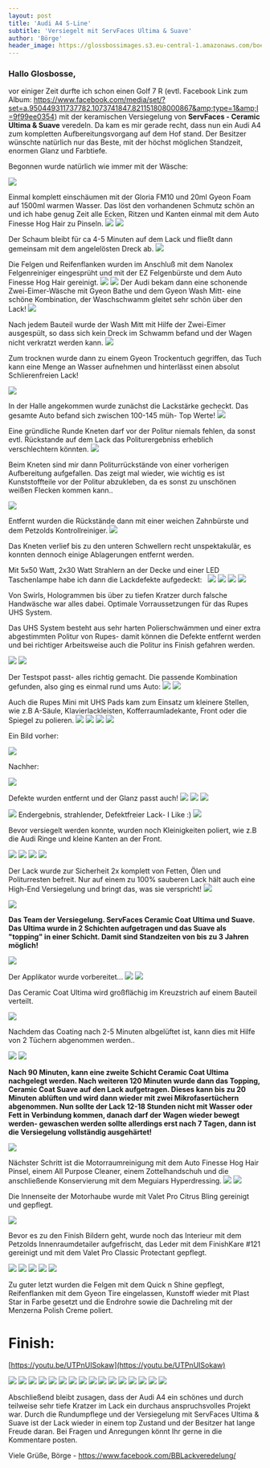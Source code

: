```yaml
---
layout: post
title: 'Audi A4 S-Line'
subtitle: 'Versiegelt mit ServFaces Ultima & Suave'
author: 'Börge'
header_image: https://glossbossimages.s3.eu-central-1.amazonaws.com/boerge/A4Glossboss/0062.jpg
---
```

### Hallo Glosbosse,

vor einiger Zeit durfte ich schon einen Golf 7 R (evtl. Facebook Link zum Album: https://www.facebook.com/media/set/?set=a.950449311737782.1073741847.821151808000867&amp;type=1&amp;l=9f99ee0354) mit der keramischen Versiegelung von **ServFaces - Ceramic Ultima &amp; Suave** veredeln. Da kam es mir gerade recht, dass nun ein Audi A4 zum kompletten Aufbereitungsvorgang auf dem Hof stand. Der Besitzer wünschte natürlich nur das Beste, mit der höchst möglichen Standzeit, enormen Glanz und Farbtiefe.&nbsp;

Begonnen wurde natürlich wie immer mit der Wäsche:&nbsp;

![](https://glossbossimages.s3.eu-central-1.amazonaws.com/boerge/A4Glossboss/0001.jpg)

Einmal komplett einschäumen mit der Gloria FM10 und 20ml Gyeon Foam auf 1500ml warmen Wasser. Das löst den vorhandenen Schmutz schön an und ich habe genug Zeit alle Ecken, Ritzen und Kanten einmal mit dem Auto Finesse Hog Hair zu Pinseln.
![](https://glossbossimages.s3.eu-central-1.amazonaws.com/boerge/A4Glossboss/0003.jpg)
![](https://glossbossimages.s3.eu-central-1.amazonaws.com/boerge/A4Glossboss/0002.jpg)

Der Schaum bleibt für ca 4-5 Minuten auf dem Lack und fließt dann gemeinsam mit dem angelelösten Dreck ab.
![](https://glossbossimages.s3.eu-central-1.amazonaws.com/boerge/A4Glossboss/0004.jpg)

Die Felgen und Reifenflanken wurden im Anschluß mit dem Nanolex Felgenreiniger eingesprüht und mit der EZ Felgenbürste und dem Auto Finesse Hog Hair gereinigt.
![](https://glossbossimages.s3.eu-central-1.amazonaws.com/boerge/A4Glossboss/0005.jpg)
![](https://glossbossimages.s3.eu-central-1.amazonaws.com/boerge/A4Glossboss/0006.jpg)
Der Audi bekam dann eine schonende Zwei-Eimer-Wäsche mit Gyeon Bathe und dem Gyeon Wash Mitt- eine schöne Kombination, der Waschschwamm gleitet sehr schön über den Lack!
![](https://glossbossimages.s3.eu-central-1.amazonaws.com/boerge/A4Glossboss/0007.jpg)

Nach jedem Bauteil wurde der Wash Mitt mit Hilfe der Zwei-Eimer ausgespült, so dass sich kein Dreck im Schwamm befand und der Wagen nicht verkratzt werden kann.
![](https://glossbossimages.s3.eu-central-1.amazonaws.com/boerge/A4Glossboss/0008.jpg)

Zum trocknen wurde dann zu einem Gyeon Trockentuch gegriffen, das Tuch kann eine Menge an Wasser aufnehmen und hinterlässt einen absolut Schlierenfreien Lack!

![](https://glossbossimages.s3.eu-central-1.amazonaws.com/boerge/A4Glossboss/0009.jpg)

In der Halle angekommen wurde zunächst die Lackstärke gecheckt. Das gesamte Auto befand sich zwischen 100-145 müh- Top Werte!
![](https://glossbossimages.s3.eu-central-1.amazonaws.com/boerge/A4Glossboss/0010.jpg)

Eine gründliche Runde Kneten darf vor der Politur niemals fehlen, da sonst evtl. Rückstande auf dem Lack das Politurergebniss erheblich verschlechtern könnten.
![](https://glossbossimages.s3.eu-central-1.amazonaws.com/boerge/A4Glossboss/0011.jpg)

Beim Kneten sind mir dann Politurrückstände von einer vorherigen Aufbereitung aufgefallen. Das zeigt mal wieder, wie wichtig es ist Kunststoffteile vor der Politur abzukleben, da es sonst zu unschönen weißen Flecken kommen kann..

![](https://glossbossimages.s3.eu-central-1.amazonaws.com/boerge/A4Glossboss/0012.jpg)

Entfernt wurden die Rückstände dann mit einer weichen Zahnbürste und dem Petzolds Kontrollreiniger.
![](https://glossbossimages.s3.eu-central-1.amazonaws.com/boerge/A4Glossboss/0013.jpg)

Das Kneten verlief bis zu den unteren Schwellern recht unspektakulär, es konnten dennoch einige Ablagerungen entfernt werden.

Mit 5x50 Watt, 2x30 Watt Strahlern an der Decke und einer LED Taschenlampe habe ich dann die Lackdefekte aufgedeckt:
&nbsp;
![](https://glossbossimages.s3.eu-central-1.amazonaws.com/boerge/A4Glossboss/0014.jpg)
![](https://glossbossimages.s3.eu-central-1.amazonaws.com/boerge/A4Glossboss/0015.jpg)
![](https://glossbossimages.s3.eu-central-1.amazonaws.com/boerge/A4Glossboss/0016.jpg)
![](https://glossbossimages.s3.eu-central-1.amazonaws.com/boerge/A4Glossboss/0017.jpg)

Von Swirls, Hologrammen bis über zu tiefen Kratzer durch falsche Handwäsche war alles dabei. Optimale Vorraussetzungen für das Rupes UHS System.

Das UHS System besteht aus sehr harten Polierschwämmen und einer extra abgestimmten Politur von Rupes- damit können die Defekte entfernt werden und bei richtiger Arbeitsweise auch die Politur ins Finish gefahren werden.

![](https://glossbossimages.s3.eu-central-1.amazonaws.com/boerge/A4Glossboss/0018.jpg)
![](https://glossbossimages.s3.eu-central-1.amazonaws.com/boerge/A4Glossboss/0019.jpg)

Der Testspot passt- alles richtig gemacht. Die passende Kombination gefunden, also ging es einmal rund ums Auto:
![](https://glossbossimages.s3.eu-central-1.amazonaws.com/boerge/A4Glossboss/0020.jpg)
![](https://glossbossimages.s3.eu-central-1.amazonaws.com/boerge/A4Glossboss/0021.jpg)

Auch die Rupes Mini mit UHS Pads kam zum Einsatz um kleinere Stellen, wie z.B A-Säule, Klavierlackleisten, Kofferraumladekante, Front oder die Spiegel zu polieren.
![](https://glossbossimages.s3.eu-central-1.amazonaws.com/boerge/A4Glossboss/0022.jpg)
![](https://glossbossimages.s3.eu-central-1.amazonaws.com/boerge/A4Glossboss/0023.jpg)
![](https://glossbossimages.s3.eu-central-1.amazonaws.com/boerge/A4Glossboss/0026.jpg)
![](https://glossbossimages.s3.eu-central-1.amazonaws.com/boerge/A4Glossboss/0028.jpg)

Ein Bild vorher:

![](https://glossbossimages.s3.eu-central-1.amazonaws.com/boerge/A4Glossboss/0029.jpg)

Nachher:

![](https://glossbossimages.s3.eu-central-1.amazonaws.com/boerge/A4Glossboss/0030.jpg)

Defekte wurden entfernt und der Glanz passt auch!
![](https://glossbossimages.s3.eu-central-1.amazonaws.com/boerge/A4Glossboss/0032.jpg)
![](https://glossbossimages.s3.eu-central-1.amazonaws.com/boerge/A4Glossboss/0033.jpg)
![](https://glossbossimages.s3.eu-central-1.amazonaws.com/boerge/A4Glossboss/0034.jpg)

![](https://glossbossimages.s3.eu-central-1.amazonaws.com/boerge/A4Glossboss/0031.jpg)
Endergebnis, strahlender, Defektfreier Lack- I Like :)
![](https://glossbossimages.s3.eu-central-1.amazonaws.com/boerge/A4Glossboss/0036.jpg)

Bevor versiegelt werden konnte, wurden noch Kleinigkeiten poliert, wie z.B die Audi Ringe und kleine Kanten an der Front.&nbsp;

![](https://glossbossimages.s3.eu-central-1.amazonaws.com/boerge/A4Glossboss/0037.jpg)
![](https://glossbossimages.s3.eu-central-1.amazonaws.com/boerge/A4Glossboss/0038.jpg)
![](https://glossbossimages.s3.eu-central-1.amazonaws.com/boerge/A4Glossboss/0039.jpg)
![](https://glossbossimages.s3.eu-central-1.amazonaws.com/boerge/A4Glossboss/0040.jpg)

Der Lack wurde zur Sicherheit 2x komplett von Fetten, Ölen und Politurresten befreit. Nur auf einem zu 100% sauberen Lack hält auch eine High-End Versiegelung und bringt das, was sie verspricht!
![](https://glossbossimages.s3.eu-central-1.amazonaws.com/boerge/A4Glossboss/0041.jpg)

![](https://glossbossimages.s3.eu-central-1.amazonaws.com/boerge/A4Glossboss/0042.jpg)

**Das Team der Versiegelung. ServFaces Ceramic Coat Ultima und Suave. Das Ultima wurde in 2 Schichten aufgetragen und das Suave als "topping" in einer Schicht. Damit sind Standzeiten von bis zu 3 Jahren möglich!**

![](https://glossbossimages.s3.eu-central-1.amazonaws.com/boerge/A4Glossboss/0043.jpg)

Der Applikator wurde vorbereitet...
![](https://glossbossimages.s3.eu-central-1.amazonaws.com/boerge/A4Glossboss/0045.jpg)
![](https://glossbossimages.s3.eu-central-1.amazonaws.com/boerge/A4Glossboss/0046.jpg)

Das Ceramic Coat Ultima wird großflächig im Kreuzstrich auf einem Bauteil verteilt.

![](https://glossbossimages.s3.eu-central-1.amazonaws.com/boerge/A4Glossboss/0048.jpg)

Nachdem das Coating nach 2-5 Minuten albgelüftet ist, kann dies mit Hilfe von 2 Tüchern abgenommen werden..

![](https://glossbossimages.s3.eu-central-1.amazonaws.com/boerge/A4Glossboss/0049.jpg)
![](https://glossbossimages.s3.eu-central-1.amazonaws.com/boerge/A4Glossboss/0047.jpg)

**Nach 90 Minuten, kann eine zweite Schicht Ceramic Coat Ultima nachgelegt werden. Nach weiteren 120 Minuten wurde dann das Topping, Ceramic Coat Suave auf den Lack aufgetragen. Dieses kann bis zu 20 Minuten ablüften und wird dann wieder mit zwei Mikrofasertüchern abgenommen. Nun sollte der Lack 12-18 Stunden nicht mit Wasser oder Fett in Verbindung kommen, danach darf der Wagen wieder bewegt werden- gewaschen werden sollte allerdings erst nach 7 Tagen, dann ist die Versiegelung vollständig ausgehärtet!**

![](https://glossbossimages.s3.eu-central-1.amazonaws.com/boerge/A4Glossboss/0050.jpg)

Nächster Schritt ist die Motorraumreinigung mit dem Auto Finesse Hog Hair Pinsel, einem All Purpose Cleaner, einem Zottelhandschuh und die anschließende Konservierung mit dem Meguiars Hyperdressing.
![](https://glossbossimages.s3.eu-central-1.amazonaws.com/boerge/A4Glossboss/0051.jpg)
![](https://glossbossimages.s3.eu-central-1.amazonaws.com/boerge/A4Glossboss/0052.jpg)

Die Innenseite der Motorhaube wurde mit Valet Pro Citrus Bling gereinigt und gepflegt.

![](https://glossbossimages.s3.eu-central-1.amazonaws.com/boerge/A4Glossboss/0055.jpg)

Bevor es zu den Finish Bildern geht, wurde noch das Interieur mit dem Petzolds Innenraumdetailer aufgefrischt, das Leder mit dem FinishKare #121 gereinigt und mit dem Valet Pro Classic Protectant gepflegt.

![](https://glossbossimages.s3.eu-central-1.amazonaws.com/boerge/A4Glossboss/0056.jpg)
![](https://glossbossimages.s3.eu-central-1.amazonaws.com/boerge/A4Glossboss/0057.jpg)
![](https://glossbossimages.s3.eu-central-1.amazonaws.com/boerge/A4Glossboss/0058.jpg)
![](https://glossbossimages.s3.eu-central-1.amazonaws.com/boerge/A4Glossboss/0059.jpg)
![](https://glossbossimages.s3.eu-central-1.amazonaws.com/boerge/A4Glossboss/0060.jpg)

Zu guter letzt wurden die Felgen mit dem Quick n Shine gepflegt, Reifenflanken mit dem Gyeon Tire eingelassen, Kunstoff wieder mit Plast Star in Farbe gesetzt und die Endrohre sowie die Dachreling mit der Menzerna Polish Creme poliert.

# Finish:

[https://youtu.be/UTPnUISokaw](https://youtu.be/UTPnUISokaw)

![](https://glossbossimages.s3.eu-central-1.amazonaws.com/boerge/A4Glossboss/0061.jpg)
![](https://glossbossimages.s3.eu-central-1.amazonaws.com/boerge/A4Glossboss/0062.jpg)
![](https://glossbossimages.s3.eu-central-1.amazonaws.com/boerge/A4Glossboss/0063.jpg)
![](https://glossbossimages.s3.eu-central-1.amazonaws.com/boerge/A4Glossboss/0064.jpg)
![](https://glossbossimages.s3.eu-central-1.amazonaws.com/boerge/A4Glossboss/0065.jpg)
![](https://glossbossimages.s3.eu-central-1.amazonaws.com/boerge/A4Glossboss/0066.jpg)
![](https://glossbossimages.s3.eu-central-1.amazonaws.com/boerge/A4Glossboss/0067.jpg)
![](https://glossbossimages.s3.eu-central-1.amazonaws.com/boerge/A4Glossboss/0068.jpg)
![](https://glossbossimages.s3.eu-central-1.amazonaws.com/boerge/A4Glossboss/0069.jpg)
![](https://glossbossimages.s3.eu-central-1.amazonaws.com/boerge/A4Glossboss/0070.jpg)
![](https://glossbossimages.s3.eu-central-1.amazonaws.com/boerge/A4Glossboss/0071.jpg)
![](https://glossbossimages.s3.eu-central-1.amazonaws.com/boerge/A4Glossboss/0072.jpg)
![](https://glossbossimages.s3.eu-central-1.amazonaws.com/boerge/A4Glossboss/0073.jpg)
![](https://glossbossimages.s3.eu-central-1.amazonaws.com/boerge/A4Glossboss/0074.jpg)
![](https://glossbossimages.s3.eu-central-1.amazonaws.com/boerge/A4Glossboss/0075.jpg)
![](https://glossbossimages.s3.eu-central-1.amazonaws.com/boerge/A4Glossboss/0076.jpg)

Abschließend bleibt zusagen, dass der Audi A4 ein schönes und durch teilweise sehr tiefe Kratzer im Lack ein durchaus anspruchsvolles Projekt war. Durch die Rundumpflege und der Versiegelung mit ServFaces Ultima &amp; Suave ist der Lack wieder in einem top Zustand und der Besitzer hat lange Freude daran. Bei Fragen und Anregungen könnt Ihr gerne in die Kommentare posten.

Viele Grüße, Börge -&nbsp;https://www.facebook.com/BBLackveredelung/